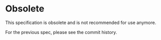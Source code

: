 # Obsolete

This specification is obsolete and is not recommended for use anymore.

For the previous spec, please see the commit history.

